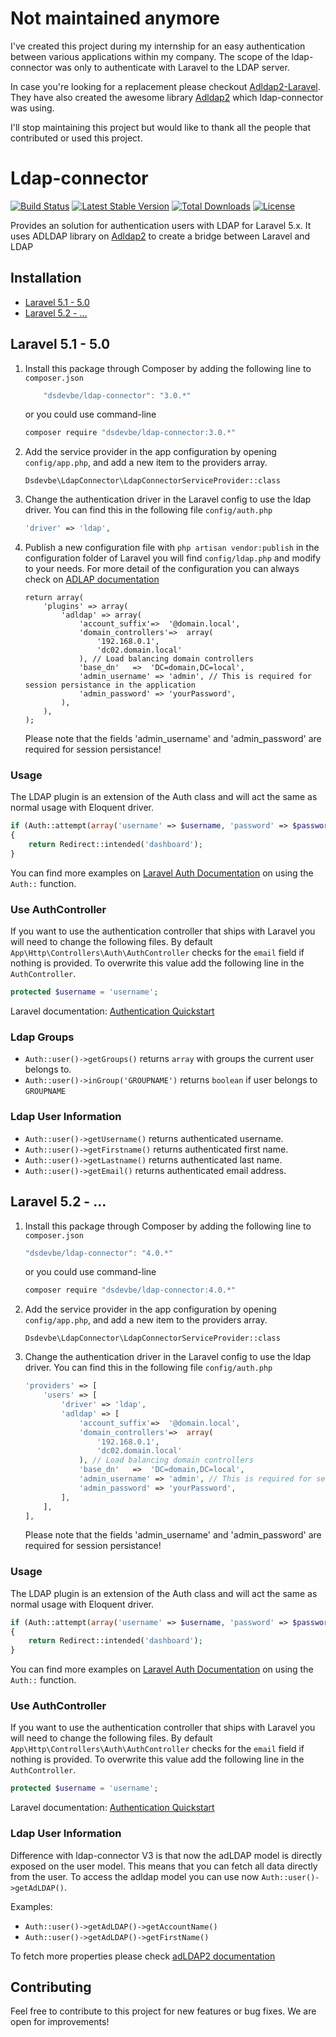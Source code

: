 # Not maintained anymore
I've created this project during my internship for an easy authentication between various applications within my company. The scope of the ldap-connector was only to authenticate with Laravel to the LDAP server.

In case you're looking for a replacement please checkout [Adldap2-Laravel](https://github.com/Adldap2/Adldap2-Laravel). They have also created the awesome library [Adldap2](https://github.com/Adldap2/Adldap2) which ldap-connector was using.

I'll stop maintaining this project but would like to thank all the people that contributed or used this project.

# Ldap-connector
[![Build Status](https://travis-ci.org/SaschaDens/ldap-connector.svg?branch=master)](https://travis-ci.org/SaschaDens/ldap-connector)
[![Latest Stable Version](https://poser.pugx.org/dsdevbe/ldap-connector/v/stable)](https://packagist.org/packages/dsdevbe/ldap-connector)
[![Total Downloads](https://poser.pugx.org/dsdevbe/ldap-connector/downloads)](https://packagist.org/packages/dsdevbe/ldap-connector)
[![License](https://poser.pugx.org/dsdevbe/ldap-connector/license)](https://packagist.org/packages/dsdevbe/ldap-connector)

Provides an solution for authentication users with LDAP for Laravel 5.x. It uses ADLDAP library on [Adldap2](https://github.com/Adldap2/Adldap2) to create a bridge between Laravel and LDAP

## Installation
- [Laravel 5.1 - 5.0](#laravel-51---50)
- [Laravel 5.2 - ...](#laravel-52---)

## Laravel 5.1 - 5.0
1. Install this package through Composer by adding the following line to `composer.json`
    ```js
        "dsdevbe/ldap-connector": "3.0.*"
    ```
    
    or you could use command-line
     ```js
    composer require "dsdevbe/ldap-connector:3.0.*"
    ```
    
1. Add the service provider in the app configuration by opening `config/app.php`, and add a new item to the providers array.
       
    ```
    Dsdevbe\LdapConnector\LdapConnectorServiceProvider::class
    ```
    
1. Change the authentication driver in the Laravel config to use the ldap driver. You can find this in the following file `config/auth.php`

    ```php
    'driver' => 'ldap',
    ```
1. Publish a new configuration file with `php artisan vendor:publish` in the configuration folder of Laravel you will find `config/ldap.php` and modify to your needs. For more detail of the configuration you can always check on [ADLAP documentation](http://adldap.sourceforge.net/wiki/doku.php?id=documentation_configuration)
    
    ```
    return array(
        'plugins' => array(
            'adldap' => array(
                'account_suffix'=>  '@domain.local',
                'domain_controllers'=>  array(
                    '192.168.0.1',
                    'dc02.domain.local'
                ), // Load balancing domain controllers
                'base_dn'   =>  'DC=domain,DC=local',
                'admin_username' => 'admin', // This is required for session persistance in the application
                'admin_password' => 'yourPassword',
            ),
        ),
    );
    ```
    
    Please note that the fields 'admin_username' and 'admin_password' are required for session persistance!
    
### Usage 
The LDAP plugin is an extension of the Auth class and will act the same as normal usage with Eloquent driver.
    
```php
if (Auth::attempt(array('username' => $username, 'password' => $password)))
{
    return Redirect::intended('dashboard');
}
```
You can find more examples on [Laravel Auth Documentation](http://laravel.com/docs/master/authentication) on using the `Auth::` function.

### Use AuthController
If you want to use the authentication controller that ships with Laravel you will need to change the following files.
By default `App\Http\Controllers\Auth\AuthController` checks for the `email` field if nothing is provided. To overwrite this value add the following line in the `AuthController`.

```php
protected $username = 'username';
```

Laravel documentation: [Authentication Quickstart](http://laravel.com/docs/master/authentication#authentication-quickstart)

### Ldap Groups
- `Auth::user()->getGroups()` returns `array` with groups the current user belongs to. 
- `Auth::user()->inGroup('GROUPNAME')` returns `boolean` if user belongs to `GROUPNAME`

### Ldap User Information
- `Auth::user()->getUsername()` returns authenticated username.
- `Auth::user()->getFirstname()` returns authenticated first name.
- `Auth::user()->getLastname()` returns authenticated last name.
- `Auth::user()->getEmail()` returns authenticated email address.

## Laravel 5.2 - ...
1. Install this package through Composer by adding the following line to `composer.json`
    ```js
    "dsdevbe/ldap-connector": "4.0.*"
    ```

    or you could use command-line 
    ```js
    composer require "dsdevbe/ldap-connector:4.0.*"
    ```

1. Add the service provider in the app configuration by opening `config/app.php`, and add a new item to the providers array.
       
    ```
    Dsdevbe\LdapConnector\LdapConnectorServiceProvider::class
    ```
    
1. Change the authentication driver in the Laravel config to use the ldap driver. You can find this in the following file `config/auth.php`

    ```php
    'providers' => [
        'users' => [
            'driver' => 'ldap',
            'adldap' => [
                'account_suffix'=>  '@domain.local',
                'domain_controllers'=>  array(
                    '192.168.0.1',
                    'dc02.domain.local'
                ), // Load balancing domain controllers
                'base_dn'   =>  'DC=domain,DC=local',
                'admin_username' => 'admin', // This is required for session persistance in the application
                'admin_password' => 'yourPassword',
            ],
        ],
    ],
    ```
    Please note that the fields 'admin_username' and 'admin_password' are required for session persistance!
    
### Usage 
The LDAP plugin is an extension of the Auth class and will act the same as normal usage with Eloquent driver.
    
```php
if (Auth::attempt(array('username' => $username, 'password' => $password)))
{
    return Redirect::intended('dashboard');
}
```
You can find more examples on [Laravel Auth Documentation](http://laravel.com/docs/master/authentication) on using the `Auth::` function.

### Use AuthController
If you want to use the authentication controller that ships with Laravel you will need to change the following files.
By default `App\Http\Controllers\Auth\AuthController` checks for the `email` field if nothing is provided. To overwrite this value add the following line in the `AuthController`.

```php
protected $username = 'username';
```

Laravel documentation: [Authentication Quickstart](http://laravel.com/docs/master/authentication#authentication-quickstart)

### Ldap User Information
Difference with ldap-connector V3 is that now the adLDAP model is directly exposed on the user model. This means that you can fetch all data directly from the user.
To access the adldap model you can use now `Auth::user()->getAdLDAP()`.

Examples:
- `Auth::user()->getAdLDAP()->getAccountName()`
- `Auth::user()->getAdLDAP()->getFirstName()`

To fetch more properties please check [adLDAP2 documentation](https://github.com/Adldap2/Adldap2/blob/v5.2/docs/models/USER.md)

## Contributing
Feel free to contribute to this project for new features or bug fixes. We are open for improvements!
